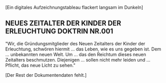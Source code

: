 [Ein digitales Aufzeichnungstableau flackert langsam im Dunkeln]

## NEUES ZEITALTER DER KINDER DER ERLEUCHTUNG DOKTRIN NR.001

"Wir, die Gründungsmitglieder des Neuen Zeitalters der Kinder der Erleuchtung, schwören hiermit ... das Leben, wie es uns gegeben ist. Dem ... unbekannten neuen Welt. Um ... das den Reichtum dieses neuen Zeitalters beschmutzen. Diejenigen ... sollen nicht mehr leiden und ... Pflicht, das neue Licht zu sehen."

[Der Rest der Dokumentendaten fehlt.]
